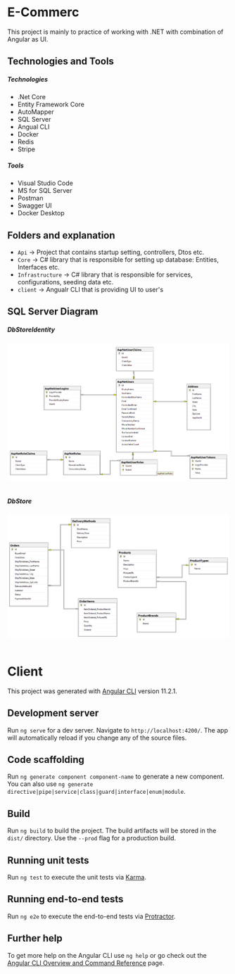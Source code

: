 # E-Commerc
This project is mainly to practice of working with .NET with combination of Angular as UI.


## Technologies and Tools

##### Technologies
* .Net Core
* Entity Framework Core
* AutoMapper
* SQL Server
* Angual CLI
* Docker
* Redis
* Stripe

##### Tools
* Visual Studio Code
* MS for SQL Server
* Postman
* Swagger UI
* Docker Desktop

## Folders and explanation

* `Api` -> Project that contains startup setting, controllers, Dtos etc.
* `Core` -> C# library that is responsible for setting up database: Entities, Interfaces etc.
* `Infrastructure` -> C# library that is responsible for services, configurations, seeding data etc.
* `client` -> Angualr CLI that is providing UI to user's

## SQL Server Diagram

##### DbStoreIdentity
![alt text](https://github.com/MatthewKsc/E-Commerc/blob/master/StaticFileReadme/IdentityDB.png?raw=true)
<br>
<br>
##### DbStore
![alt text](https://github.com/MatthewKsc/E-Commerc/blob/master/StaticFileReadme/StoreDB.png?raw=true)
<br>
<br>

# Client

This project was generated with [Angular CLI](https://github.com/angular/angular-cli) version 11.2.1.

## Development server

Run `ng serve` for a dev server. Navigate to `http://localhost:4200/`. The app will automatically reload if you change any of the source files.

## Code scaffolding

Run `ng generate component component-name` to generate a new component. You can also use `ng generate directive|pipe|service|class|guard|interface|enum|module`.

## Build

Run `ng build` to build the project. The build artifacts will be stored in the `dist/` directory. Use the `--prod` flag for a production build.

## Running unit tests

Run `ng test` to execute the unit tests via [Karma](https://karma-runner.github.io).

## Running end-to-end tests

Run `ng e2e` to execute the end-to-end tests via [Protractor](http://www.protractortest.org/).

## Further help

To get more help on the Angular CLI use `ng help` or go check out the [Angular CLI Overview and Command Reference](https://angular.io/cli) page.
